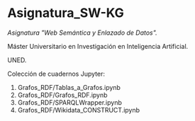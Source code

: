 # Asignatura_SW-KG

*Asignatura "Web Semántica y Enlazado de Datos".*

Máster Universitario en Investigación en Inteligencia Artificial.
 
UNED.

Colección de cuadernos Jupyter:

1. Grafos_RDF/Tablas_a_Grafos.ipynb
2. Grafos_RDF/Grafos_RDF.ipynb
3. Grafos_RDF/SPARQLWrapper.ipynb
4. Grafos_RDF/Wikidata_CONSTRUCT.ipynb
